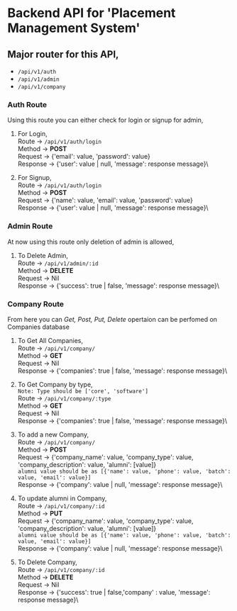 # Backend API for 'Placement Management System'

## Major router for this API,
- `/api/v1/auth`
- `/api/v1/admin`
- `/api/v1/company`

### Auth Route
Using this route you can either check for login or signup for admin,

1. For Login,\
    Route -> `/api/v1/auth/login`\
    Method -> **POST**\
    Request -> {'email': value, 'password': value}\
    Response -> {'user': value | null, 'message': response message}\

2. For Signup,\
    Route -> `/api/v1/auth/login`\
    Method -> **POST**\
    Request -> {'name': value, 'email': value, 'password': value}\
    Response -> {'user': value | null, 'message': response message}\

### Admin Route
At now using this route only deletion of admin is allowed,

1. To Delete Admin,\
    Route -> `/api/v1/admin/:id`\
    Method -> **DELETE**\
    Request -> Nil\
    Response -> {'success': true | false, 'message': response message}\

### Company Route
From here you can *Get, Post, Put, Delete* opertaion can be perfomed on Companies database

1. To Get All Companies,\
    Route -> `/api/v1/company/`\
    Method -> **GET**\
    Request -> Nil\
    Response -> {'companies': true | false, 'message': response message}\

2. To Get Company by type,\
    `Note: Type should be ['core', 'software']`\
    Route -> `/api/v1/company/:type`\
    Method -> **GET**\
    Request -> Nil\
    Response -> {'companies': true | false, 'message': response message}\

3. To add a new Company,\
    Route -> `/api/v1/company/`\
    Method -> **POST**\
    Request -> {'company_name': value, 'company_type': value, 'company_description': value, 
               'alumni': [value]}\
                `alumni value should be as [{'name': value, 'phone': value, 'batch': value, 'email': value}]`\
    Response -> {'company': value | null, 'message': response message}\

4. To update alumni in Company,\
    Route -> `/api/v1/company/:id`\
    Method -> **PUT**\
    Request -> {'company_name': value, 'company_type': value, 'company_description': value, 
               'alumni': [value]}\
                `alumni value should be as [{'name': value, 'phone': value, 'batch': value, 'email': value}]`\
    Response -> {'company': value | null, 'message': response message}\

5. To Delete Company,\
    Route -> `/api/v1/company/:id`\
    Method -> **DELETE**\
    Request -> Nil\
    Response -> {'success': true | false,'company' : value, 'message': response message}\
